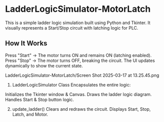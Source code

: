 # LadderLogicSimulator-MotorLatch
This is a simple ladder logic simulation built using Python and Tkinter. It visually represents a Start/Stop circuit with latching logic for PLC.

## How It Works
Press "Start" → The motor turns ON and remains ON (latching enabled).
Press "Stop" → The motor turns OFF, breaking the circuit.
The UI updates dynamically to show the current state.

LadderLogicSimulator-MotorLatch/Screen Shot 2025-03-17 at 13.25.45.png

1) LadderLogicSimulator Class
Encapsulates the entire logic:

Initializes the Tkinter window & Canvas.
Draws the ladder logic diagram.
Handles Start & Stop button logic.

2) update_ladder()
Clears and redraws the circuit.
Displays Start, Stop, Latch, and Motor.
